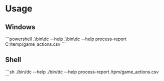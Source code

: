 
# Usage

## Windows

´´´powershell
.\bin\dc --help
.\bin\dc --help  process-report C:/temp/game_actions.csv
´´´

## Shell

´´´sh
./bin/dc --help
./bin/dc --help  process-report /tpm/game_actions.csv
´´´